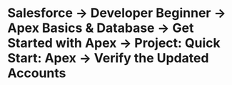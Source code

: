 # Salesforce -> Developer Beginner -> Apex Basics & Database -> Get Started with Apex -> Project: Quick Start: Apex -> Verify the Updated Accounts
